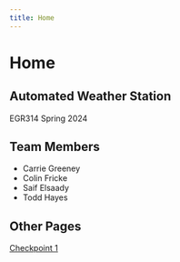 ```yaml
---
title: Home
---
```


# Home

## Automated Weather Station

EGR314
Spring 2024

## Team Members

* Carrie Greeney
* Colin Fricke
* Saif Elsaady
* Todd Hayes

## Other Pages
[Checkpoint 1](/checkpoint_1.md)
